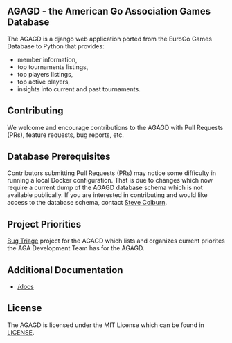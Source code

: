 ## AGAGD - the American Go Association Games Database

The AGAGD is a django web application ported from the EuroGo Games Database to Python that provides:
* member information, 
* top tournaments listings,
* top players listings,
* top active players,
* insights into current and past tournaments.

## Contributing

We welcome and encourage contributions to the AGAGD with Pull Requests (PRs), feature requests, bug reports, etc. 

## Database Prerequisites

Contributors submitting Pull Requests (PRs) may notice some difficulty in running a local Docker configuration. That is due to changes which now require a current dump of the AGAGD database schema  which is not available publically. If you are interested in contributing and would like access to the database schema, contact [Steve Colburn](mailto:steve.colburn@usgo.org).

## Project Priorities
[Bug Triage](https://github.com/usgo/agagd/projects/1) project for the AGAGD which lists and organizes current priorites the AGA Development Team has for the AGAGD.

## Additional Documentation
* [/docs](/docs)

## License
The AGAGD is licensed under the MIT License which can be found in [LICENSE](/LICENSEE).
